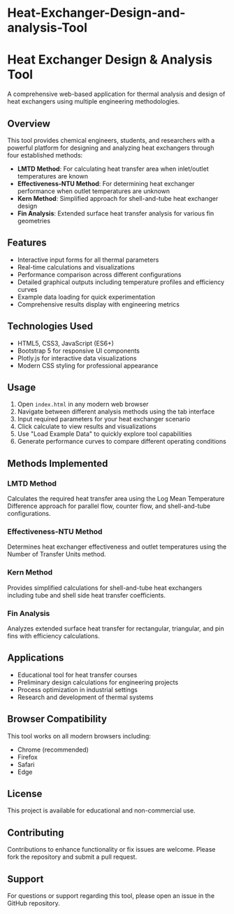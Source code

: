 # Heat-Exchanger-Design-and-analysis-Tool
# Heat Exchanger Design & Analysis Tool

A comprehensive web-based application for thermal analysis and design of heat exchangers using multiple engineering methodologies.

## Overview

This tool provides chemical engineers, students, and researchers with a powerful platform for designing and analyzing heat exchangers through four established methods:

- **LMTD Method**: For calculating heat transfer area when inlet/outlet temperatures are known
- **Effectiveness-NTU Method**: For determining heat exchanger performance when outlet temperatures are unknown
- **Kern Method**: Simplified approach for shell-and-tube heat exchanger design
- **Fin Analysis**: Extended surface heat transfer analysis for various fin geometries

## Features

- Interactive input forms for all thermal parameters
- Real-time calculations and visualizations
- Performance comparison across different configurations
- Detailed graphical outputs including temperature profiles and efficiency curves
- Example data loading for quick experimentation
- Comprehensive results display with engineering metrics

## Technologies Used

- HTML5, CSS3, JavaScript (ES6+)
- Bootstrap 5 for responsive UI components
- Plotly.js for interactive data visualizations
- Modern CSS styling for professional appearance

## Usage

1. Open `index.html` in any modern web browser
2. Navigate between different analysis methods using the tab interface
3. Input required parameters for your heat exchanger scenario
4. Click calculate to view results and visualizations
5. Use "Load Example Data" to quickly explore tool capabilities
6. Generate performance curves to compare different operating conditions

## Methods Implemented

### LMTD Method
Calculates the required heat transfer area using the Log Mean Temperature Difference approach for parallel flow, counter flow, and shell-and-tube configurations.

### Effectiveness-NTU Method
Determines heat exchanger effectiveness and outlet temperatures using the Number of Transfer Units method.

### Kern Method
Provides simplified calculations for shell-and-tube heat exchangers including tube and shell side heat transfer coefficients.

### Fin Analysis
Analyzes extended surface heat transfer for rectangular, triangular, and pin fins with efficiency calculations.

## Applications

- Educational tool for heat transfer courses
- Preliminary design calculations for engineering projects
- Process optimization in industrial settings
- Research and development of thermal systems

## Browser Compatibility

This tool works on all modern browsers including:
- Chrome (recommended)
- Firefox
- Safari
- Edge

## License

This project is available for educational and non-commercial use.

## Contributing

Contributions to enhance functionality or fix issues are welcome. Please fork the repository and submit a pull request.

## Support

For questions or support regarding this tool, please open an issue in the GitHub repository.
